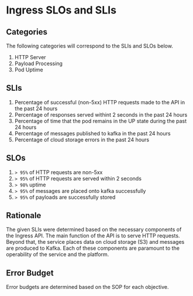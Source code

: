 # Ingress SLOs and SLIs

## Categories
The following categories will correspond to the SLIs and SLOs below.

1. HTTP Server
2. Payload Processing
3. Pod Uptime

## SLIs
1. Percentage of successful (non-5xx) HTTP requests made to the API in the past 24 hours
2. Percentage of responses served withint 2 seconds in the past 24 hours
3. Percentage of time that the pod remains in the UP state during the past 24 hours
4. Percentage of messages published to kafka in the past 24 hours
5. Percentage of cloud storage errors in the past 24 hours

## SLOs

1. `> 95%` of HTTP requests are non-5xx
2. `> 95%` of HTTP requests are served within 2 seconds
3. `> 98%` uptime
4. `> 95%` of messages are placed onto kafka successfully
5. `> 95%` of payloads are successfully stored

## Rationale
The given SLIs were determined based on the necessary components of the Ingress API. The main function of the API is to serve HTTP requests. Beyond that, the service places data on cloud storage (S3) and messages are produced to Kafka. Each of these components are paramount to the operability of the service and the platform.

## Error Budget
Error budgets are determined based on the SOP for each objective.
